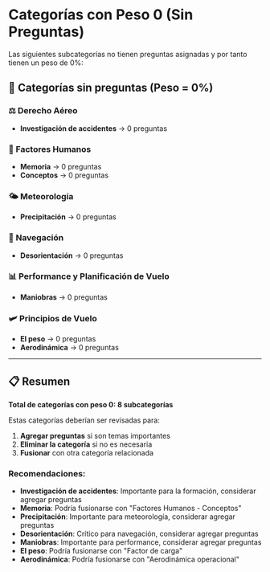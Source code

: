 # Categorías con Peso 0 (Sin Preguntas)

Las siguientes subcategorías no tienen preguntas asignadas y por tanto tienen un peso de 0%:

## 🚨 Categorías sin preguntas (Peso = 0%)

### ⚖️ Derecho Aéreo
- **Investigación de accidentes** → 0 preguntas

### 🧠 Factores Humanos
- **Memoria** → 0 preguntas
- **Conceptos** → 0 preguntas

### 🌤️ Meteorología
- **Precipitación** → 0 preguntas

### 🧭 Navegación
- **Desorientación** → 0 preguntas

### 📊 Performance y Planificación de Vuelo
- **Maniobras** → 0 preguntas

### 🛩️ Principios de Vuelo
- **El peso** → 0 preguntas
- **Aerodinámica** → 0 preguntas

---

## 📋 Resumen

**Total de categorías con peso 0: 8 subcategorías**

Estas categorías deberían ser revisadas para:
1. **Agregar preguntas** si son temas importantes
2. **Eliminar la categoría** si no es necesaria
3. **Fusionar** con otra categoría relacionada

### Recomendaciones:
- **Investigación de accidentes**: Importante para la formación, considerar agregar preguntas
- **Memoria**: Podría fusionarse con "Factores Humanos - Conceptos"
- **Precipitación**: Importante para meteorología, considerar agregar preguntas
- **Desorientación**: Crítico para navegación, considerar agregar preguntas
- **Maniobras**: Importante para performance, considerar agregar preguntas
- **El peso**: Podría fusionarse con "Factor de carga"
- **Aerodinámica**: Podría fusionarse con "Aerodinámica operacional" 